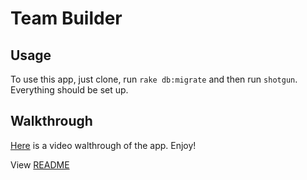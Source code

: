 # Team Builder

## Usage

To use this app, just clone, run `rake db:migrate` and then run `shotgun`.
Everything should be set up.


## Walkthrough

<a href="">Here</a> is a video walthrough of the app. Enjoy!

View <a href="https://github.com/johnram528/team-builder/blob/master/LICENSE">README</a>
